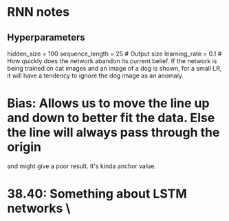 # RNN notes
## Hyperparameters
hidden_size = 100
sequence_length = 25 # Output size
learning_rate = 0.1 # How quickly does the network abandon its current belief. If the network is being trained on cat
images and an image of a dog is shown, for a small LR, it will have a tendency to ignore the dog image as an anomaly.

# Bias: Allows us to move the line up and down to better fit the data. Else the line will always pass through the origin
and might give a poor result. It's kinda anchor value.

# 38.40: Something about LSTM networks \